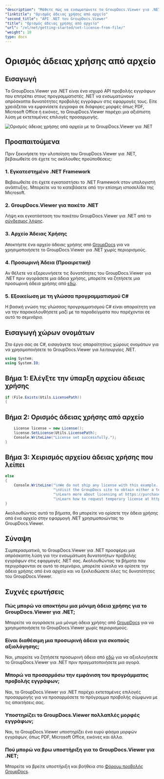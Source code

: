 ```yaml
---
"description": "Μάθετε πώς να ενσωματώνετε το GroupDocs.Viewer για .NET στις εφαρμογές σας χωρίς κόπο. Ορίστε άδεια χρήσης, προβάλετε έγγραφα και προσαρμόστε την εμφάνιση του προγράμματος προβολής."
"linktitle": "Ορισμός άδειας χρήσης από αρχείο"
"second_title": "API .NET του GroupDocs.Viewer"
"title": "Ορισμός άδειας χρήσης από αρχείο"
"url": "/el/net/getting-started/set-license-from-file/"
"weight": 10
type: docs
---
```

# Ορισμός άδειας χρήσης από αρχείο

## Εισαγωγή
Το GroupDocs.Viewer για .NET είναι ένα ισχυρό API προβολής εγγράφων που επιτρέπει στους προγραμματιστές .NET να ενσωματώνουν απρόσκοπτα δυνατότητες προβολής εγγράφων στις εφαρμογές τους. Είτε χρειάζεται να εμφανίσετε έγγραφα σε διάφορες μορφές όπως PDF, Microsoft Office ή εικόνες, το GroupDocs.Viewer παρέχει μια αξιόπιστη λύση με εκτεταμένες επιλογές προσαρμογής.

![Ορισμός άδειας χρήσης από αρχείο με το GroupDocs.Viewer για .NET](/viewer/getting-started/set-license-from-file.png)

## Προαπαιτούμενα
Πριν ξεκινήσετε την υλοποίηση του GroupDocs.Viewer για .NET, βεβαιωθείτε ότι έχετε τις ακόλουθες προϋποθέσεις:
### 1. Εγκατεστημένο .NET Framework
Βεβαιωθείτε ότι έχετε εγκαταστήσει το .NET Framework στον υπολογιστή ανάπτυξης. Μπορείτε να το κατεβάσετε από την επίσημη ιστοσελίδα της Microsoft.
### 2. GroupDocs.Viewer για πακέτο .NET
Λήψη και εγκατάσταση του πακέτου GroupDocs.Viewer για .NET από το [σύνδεσμος λήψης](https://releases.groupdocs.com/viewer/net/).
### 3. Αρχείο Άδειας Χρήσης
Αποκτήστε ένα αρχείο άδειας χρήσης από [GroupDocs](https://purchase.groupdocs.com/buy) για να χρησιμοποιήσετε το GroupDocs.Viewer για .NET χωρίς περιορισμούς.
### 4. Προσωρινή Άδεια (Προαιρετική)
Αν θέλετε να εξερευνήσετε τις δυνατότητες του GroupDocs.Viewer για .NET πριν αγοράσετε μια άδεια χρήσης, μπορείτε να ζητήσετε μια προσωρινή άδεια χρήσης από [εδώ](https://purchase.groupdocs.com/temporary-license/).
### 5. Εξοικείωση με τη γλώσσα προγραμματισμού C#
Η βασική γνώση της γλώσσας προγραμματισμού C# είναι απαραίτητη για να την παρακολουθήσετε μαζί με τα παραδείγματα που παρέχονται σε αυτό το σεμινάριο.

## Εισαγωγή χώρων ονομάτων
Στο έργο σας σε C#, εισαγάγετε τους απαραίτητους χώρους ονομάτων για να χρησιμοποιήσετε το GroupDocs.Viewer για λειτουργίες .NET.

```csharp
using System;
using System.IO;
```

## Βήμα 1: Ελέγξτε την ύπαρξη αρχείου άδειας χρήσης
```csharp
if (File.Exists(Utils.LicensePath))
{
```
## Βήμα 2: Ορισμός άδειας χρήσης από αρχείο
```csharp
    License license = new License();
    license.SetLicense(Utils.LicensePath);
    Console.WriteLine("License set successfully.");
}
```
## Βήμα 3: Χειρισμός αρχείου άδειας χρήσης που λείπει
```csharp
else
{
    Console.WriteLine("\nWe do not ship any license with this example. " +
                      "\nVisit the GroupDocs site to obtain either a temporary or permanent license. " +
                      "\nLearn more about licensing at https://purchase.groupdocs.com/faqs/licensing.
                      "\nLearn how to request temporary license at https://purchase.groupdocs.com/temporary-license.");
}
```
Ακολουθώντας αυτά τα βήματα, θα μπορείτε να ορίσετε την άδεια χρήσης από ένα αρχείο στην εφαρμογή .NET χρησιμοποιώντας το GroupDocs.Viewer.

## Σύναψη
Συμπερασματικά, το GroupDocs.Viewer για .NET προσφέρει μια απρόσκοπτη λύση για την ενσωμάτωση δυνατοτήτων προβολής εγγράφων στις εφαρμογές .NET σας. Ακολουθώντας τα βήματα που περιγράφονται σε αυτό το σεμινάριο, μπορείτε εύκολα να ορίσετε την άδεια χρήσης από ένα αρχείο και να ξεκλειδώσετε όλες τις δυνατότητες του GroupDocs.Viewer.
## Συχνές ερωτήσεις
### Πώς μπορώ να αποκτήσω μια μόνιμη άδεια χρήσης για το GroupDocs.Viewer για .NET;
Μπορείτε να αγοράσετε μια μόνιμη άδεια χρήσης από [GroupDocs](https://purchase.groupdocs.com/buy) για να χρησιμοποιήσετε το GroupDocs.Viewer χωρίς περιορισμούς.
### Είναι διαθέσιμη μια προσωρινή άδεια για σκοπούς αξιολόγησης;
Ναι, μπορείτε να ζητήσετε προσωρινή άδεια από [εδώ](https://purchase.groupdocs.com/temporary-license/) για να αξιολογήσετε το GroupDocs.Viewer για .NET πριν πραγματοποιήσετε μια αγορά.
### Μπορώ να προσαρμόσω την εμφάνιση του προγράμματος προβολής εγγράφων;
Ναι, το GroupDocs.Viewer για .NET παρέχει εκτεταμένες επιλογές προσαρμογής για να προσαρμόσετε το πρόγραμμα προβολής σύμφωνα με τις απαιτήσεις σας.
### Υποστηρίζει το GroupDocs.Viewer πολλαπλές μορφές εγγράφων;
Ναι, το GroupDocs.Viewer υποστηρίζει ένα ευρύ φάσμα μορφών εγγράφων, όπως PDF, Microsoft Office, εικόνες και άλλα.
### Πού μπορώ να βρω υποστήριξη για το GroupDocs.Viewer για .NET;
Μπορείτε να βρείτε υποστήριξη και βοήθεια στο [Φόρουμ προβολής GroupDocs](https://forum.groupdocs.com/c/viewer/9).